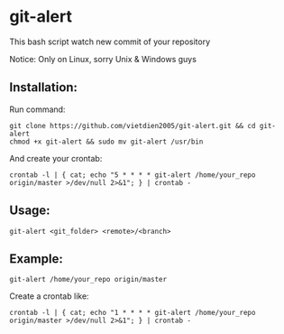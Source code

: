 git-alert
========

This bash script watch new commit of your repository 

Notice: Only on Linux, sorry Unix & Windows guys

Installation:
------------
Run command: 

	git clone https://github.com/vietdien2005/git-alert.git && cd git-alert 
	chmod +x git-alert && sudo mv git-alert /usr/bin

And create your crontab:

	crontab -l | { cat; echo "5 * * * * git-alert /home/your_repo origin/master >/dev/null 2>&1"; } | crontab -

Usage:
----------

    git-alert <git_folder> <remote>/<branch>

Example:
----------

    git-alert /home/your_repo origin/master

Create a crontab like:
	
	crontab -l | { cat; echo "1 * * * * git-alert /home/your_repo origin/master >/dev/null 2>&1"; } | crontab -



